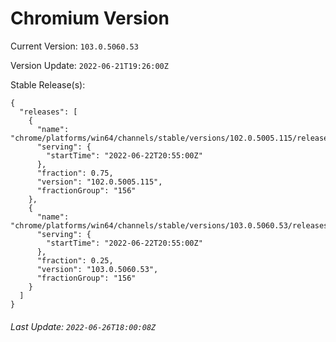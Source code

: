 # Chromium Version

Current Version: `103.0.5060.53`

Version Update: `2022-06-21T19:26:00Z`

Stable Release(s):
```
{
  "releases": [
    {
      "name": "chrome/platforms/win64/channels/stable/versions/102.0.5005.115/releases/1655931300",
      "serving": {
        "startTime": "2022-06-22T20:55:00Z"
      },
      "fraction": 0.75,
      "version": "102.0.5005.115",
      "fractionGroup": "156"
    },
    {
      "name": "chrome/platforms/win64/channels/stable/versions/103.0.5060.53/releases/1655931300",
      "serving": {
        "startTime": "2022-06-22T20:55:00Z"
      },
      "fraction": 0.25,
      "version": "103.0.5060.53",
      "fractionGroup": "156"
    }
  ]
}
```

###### Last Update: `2022-06-26T18:00:08Z`
